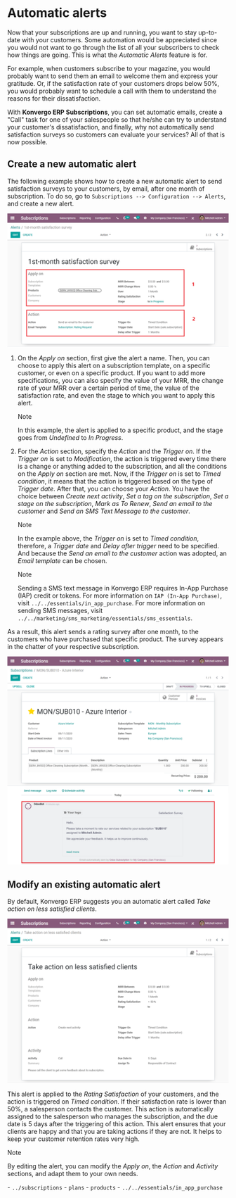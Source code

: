 # Automatic alerts

Now that your subscriptions are up and running, you want to stay
up-to-date with your customers. Some automation would be appreciated
since you would not want to go through the list of all your subscribers
to check how things are going. This is what the *Automatic Alerts*
feature is for.

For example, when customers subscribe to your magazine, you would
probably want to send them an email to welcome them and express your
gratitude. Or, if the satisfaction rate of your customers drops below
50%, you would probably want to schedule a call with them to understand
the reasons for their dissatisfaction.

With **Konvergo ERP Subscriptions**, you can set automatic emails, create a
"Call" task for one of your salespeople so that he/she can try to
understand your customer's dissatisfaction, and finally, why not
automatically send satisfaction surveys so customers can evaluate your
services? All of that is now possible.

## Create a new automatic alert

The following example shows how to create a new automatic alert to send
satisfaction surveys to your customers, by email, after one month of
subscription. To do so, go to `Subscriptions
--> Configuration --> Alerts`, and create a new alert.

<img src="automatic_alerts/create-a-new-automatic-alert.png"
class="align-center" alt="New automatic alert in Konvergo ERP Subscriptions" />

1.  On the *Apply on* section, first give the alert a name. Then, you
    can choose to apply this alert on a subscription template, on a
    specific customer, or even on a specific product. If you want to add
    more specifications, you can also specify the value of your MRR, the
    change rate of your MRR over a certain period of time, the value of
    the satisfaction rate, and even the stage to which you want to apply
    this alert.

    > [!NOTE]
    > In this example, the alert is applied to a specific product, and
    > the stage goes from *Undefined* to *In Progress*.

2.  For the *Action* section, specify the *Action* and the *Trigger on*.
    If the *Trigger on* is set to *Modification*, the action is
    triggered every time there is a change or anything added to the
    subscription, and all the conditions on the *Apply on* section are
    met. Now, if the *Trigger on* is set to *Timed condition*, it means
    that the action is triggered based on the type of *Trigger date*.
    After that, you can choose your *Action*. You have the choice
    between *Create next activity*, *Set a tag on the subscription*,
    *Set a stage on the subscription*, *Mark as To Renew*, *Send an
    email to the customer* and *Send an SMS Text Message to the
    customer*.

    > [!NOTE]
    > In the example above, the *Trigger on* is set to *Timed
    > condition*, therefore, a *Trigger date* and *Delay after trigger*
    > need to be specified. And because the *Send an email to the
    > customer* action was adopted, an *Email template* can be chosen.

    > [!NOTE]
    > Sending a SMS text message in Konvergo ERP requires In-App Purchase (IAP)
    > credit or tokens. For more information on `IAP (In-App Purchase)`,
    > visit `../../essentials/in_app_purchase`. For more information on
    > sending SMS messages, visit
    > `../../marketing/sms_marketing/essentials/sms_essentials`.

As a result, this alert sends a rating survey after one month, to the
customers who have purchased that specific product. The survey appears
in the chatter of your respective subscription.

<img src="automatic_alerts/rating-satisfaction-survey.png"
class="align-center" alt="Satisfaction survey in Konvergo ERP Subscriptions" />

## Modify an existing automatic alert

By default, Konvergo ERP suggests you an automatic alert called *Take action on
less satisfied clients*.

<img src="automatic_alerts/modify-an-existing-automatic-alert.png"
class="align-center"
alt="Modify an existing automatic alert in Konvergo ERP Subscriptions" />

This alert is applied to the *Rating Satisfaction* of your customers,
and the action is triggered on *Timed condition*. If their satisfaction
rate is lower than 50%, a salesperson contacts the customer. This action
is automatically assigned to the salesperson who manages the
subscription, and the due date is 5 days after the triggering of this
action. This alert ensures that your clients are happy and that you are
taking actions if they are not. It helps to keep your customer retention
rates very high.

> [!NOTE]
> By editing the alert, you can modify the *Apply on*, the *Action* and
> *Activity* sections, and adapt them to your own needs.

<div class="seealso">

\- `../subscriptions` - `plans` - `products` -
`../../essentials/in_app_purchase`

</div>
